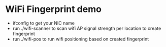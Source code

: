 # WiFi Fingerprint demo
* ifconfig to get your NIC name
* run ./wifi-scanner to scan wifi AP signal strength per location to create fingerprint
* run ./wifi-pos to run wifi positioning based on created fingerprint 